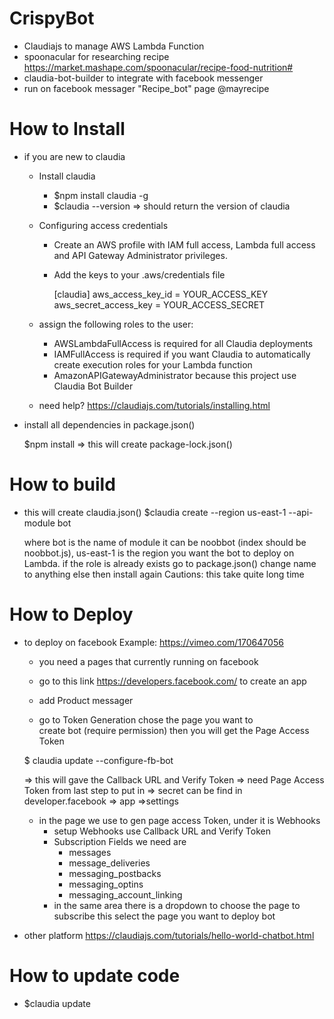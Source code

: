 # CrispyBot

* Claudiajs to manage AWS Lambda Function
* spoonacular for researching recipe https://market.mashape.com/spoonacular/recipe-food-nutrition#
* claudia-bot-builder to integrate with facebook messenger
* run on facebook messager "Recipe_bot" page @mayrecipe

# How to Install
* if you are new to claudia
  * Install claudia
    * $npm install claudia -g
    * $claudia --version      => should return the version of claudia
  * Configuring access credentials
    * Create an AWS profile with IAM full access, Lambda full access and API Gateway Administrator privileges.
    * Add the keys to your .aws/credentials file

      [claudia]
      aws_access_key_id = YOUR_ACCESS_KEY
      aws_secret_access_key = YOUR_ACCESS_SECRET

  * assign the following roles to the user:
    * AWSLambdaFullAccess is required for all Claudia deployments
    * IAMFullAccess is required if you want Claudia to automatically create
      execution roles for your Lambda function
    * AmazonAPIGatewayAdministrator  because this project use Claudia Bot Builder
  * need help? https://claudiajs.com/tutorials/installing.html
* install all dependencies in package.json()

  $npm install => this will create package-lock.json()

# How to build
* this will create claudia.json()
  $claudia create --region us-east-1 --api-module bot

  where bot is the name of module it can be noobbot (index should be noobbot.js),
        us-east-1 is the region you want the bot to deploy on Lambda.
  if the role is already exists go to package.json() change name to anything else then install again
  Cautions: this take quite long time


# How to Deploy
* to deploy on facebook Example: https://vimeo.com/170647056

  * you need a pages that currently running on facebook
  * go to this link https://developers.facebook.com/ to create an app

  * add Product messager
  * go to Token Generation chose the page you want to    
    create bot (require permission) then you will get the Page Access Token

  $ claudia update --configure-fb-bot

  => this will gave the Callback URL and Verify Token
  => need Page Access Token from last step to put in
  => secret can be find in developer.facebook
      => app =>settings

  * in the page we use to gen page access Token, under it is Webhooks
    * setup Webhooks use Callback URL and Verify Token
    * Subscription Fields we need are
      * messages
      * message_deliveries
      * messaging_postbacks
      * messaging_optins
      * messaging_account_linking
    * in the same area there is a dropdown to choose the page to subscribe this select the page you want to deploy bot

* other platform
  https://claudiajs.com/tutorials/hello-world-chatbot.html

# How to update code

* $claudia update
